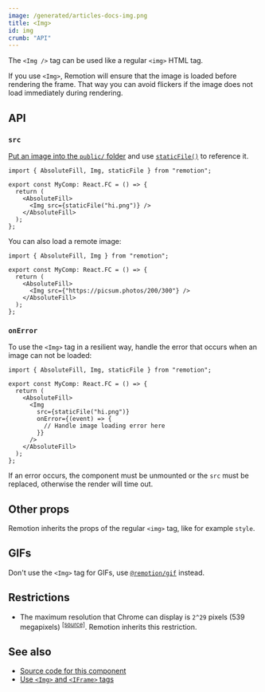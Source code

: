 ```yaml
---
image: /generated/articles-docs-img.png
title: <Img>
id: img
crumb: "API"
---
```


The `<Img />` tag can be used like a regular `<img>` HTML tag.

If you use `<Img>`, Remotion will ensure that the image is loaded before rendering the frame. That way you can avoid flickers if the image does not load immediately during rendering.

## API

### `src`

[Put an image into the `public/` folder](/docs/assets) and use [`staticFile()`](/docs/staticfile) to reference it.

```tsx twoslash
import { AbsoluteFill, Img, staticFile } from "remotion";

export const MyComp: React.FC = () => {
  return (
    <AbsoluteFill>
      <Img src={staticFile("hi.png")} />
    </AbsoluteFill>
  );
};
```

You can also load a remote image:

```tsx twoslash
import { AbsoluteFill, Img } from "remotion";

export const MyComp: React.FC = () => {
  return (
    <AbsoluteFill>
      <Img src={"https://picsum.photos/200/300"} />
    </AbsoluteFill>
  );
};
```

### `onError`

To use the `<Img>` tag in a resilient way, handle the error that occurs when an image can not be loaded:

```tsx twoslash
import { AbsoluteFill, Img, staticFile } from "remotion";

export const MyComp: React.FC = () => {
  return (
    <AbsoluteFill>
      <Img
        src={staticFile("hi.png")}
        onError={(event) => {
          // Handle image loading error here
        }}
      />
    </AbsoluteFill>
  );
};
```

If an error occurs, the component must be unmounted or the `src` must be replaced, otherwise the render will time out.

## Other props

Remotion inherits the props of the regular `<img>` tag, like for example `style`.

## GIFs

Don't use the `<Img>` tag for GIFs, use [`@remotion/gif`](/docs/gif) instead.

## Restrictions

- The maximum resolution that Chrome can display is `2^29` pixels (539 megapixels) <sup><a href="https://stackoverflow.com/questions/57223559/what-is-the-maximum-image-dimensions-supported-in-desktop-chrome#:~:text=than%202%5E29-,(539MP)">[source]</a></sup>. Remotion inherits this restriction.

## See also

- [Source code for this component](https://github.com/remotion-dev/remotion/blob/main/packages/core/src/Img.tsx)
- [Use `<Img>` and `<IFrame>` tags](/docs/use-img-and-iframe)
